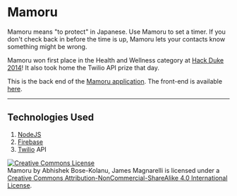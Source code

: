Mamoru
============

Mamoru means "to protect" in Japanese. Use Mamoru to set a timer. If you don't
check back in before the time is up, Mamoru lets your contacts know something
might be wrong.

Mamoru won first place in the Health and Wellness category at [Hack Duke
2014](http://http://www.hackduke.com)! It also took home the Twilio API prize
that day.

This is the back end of the [Mamoru application](http://www.mamoru.co). The
front-end is available [here](https://github.com/siddartha1992/Mamoru).

------
## Technologies Used
1. [NodeJS](http://www.nodejs.org)
2. [Firebase](https://www.firebase.com)
3. [Twilio](https://www.twilio.com) API



<a rel="license" href="http://creativecommons.org/licenses/by-nc-sa/4.0/"><img
alt="Creative Commons License" style="border-width:0"
src="http://i.creativecommons.org/l/by-nc-sa/4.0/88x31.png" /></a><br /><span
xmlns:dct="http://purl.org/dc/terms/" property="dct:title">Mamoru</span> by
<span xmlns:cc="http://creativecommons.org/ns#"
property="cc:attributionName">Abhishek Bose-Kolanu, James Magnarelli</span> is
licensed under a <a rel="license"
href="http://creativecommons.org/licenses/by-nc-sa/4.0/">Creative Commons
Attribution-NonCommercial-ShareAlike 4.0 International License</a>.
